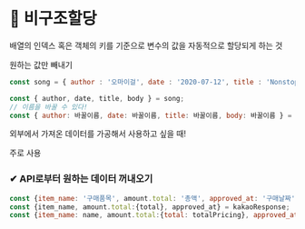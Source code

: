 # 📙 비구조할당

배열의 인덱스 혹은 객체의 키를 기준으로 변수의 값을 자동적으로 할당되게 하는 것

원하는 값만 빼내기

```js
const song = { author : '오마이걸', date : '2020-07-12', title : 'Nonstop', body : '또 물보라를 일으켜'};

const { author, date, title, body } = song;
// 이름을 바꿀 수 있다!
const { author: 바꿀이름, date: 바꿀이름, title: 바꿀이름, body: 바꿀이름 } = song;
```

외부에서 가져온 데이터를 가공해서 사용하고 싶을 때!

주로 사용


### ✔ API로부터 원하는 데이터 꺼내오기

```js
const {item_name: '구매품목', amount.total: '총액', approved_at: '구매날짜'} = kakaoResponse;
const {item_name, amount.total:{total}, approved_at} = kakaoResponse;
const {item_name: name, amount.total:{total: totalPricing}, approved_at: date} = kakaoResponse;
```






